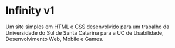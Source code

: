 # Infinity v1
 Um site simples em HTML e CSS desenvolvido para um trabalho da Universidade do Sul de Santa Catarina para a UC de Usabilidade, Desenvolvimento Web, Mobile e Games.
